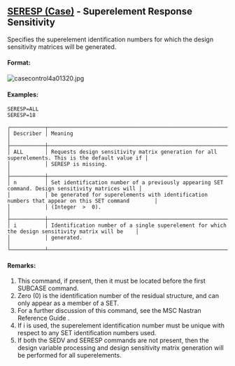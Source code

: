 ## [SERESP (Case)](https://nexus.hexagon.com/documentationcenter/bundle/MSC_Nastran_2022.4/page/Nastran_Combined_Book/qrg/casecontrol4a/TOC.SERESP.Case.xhtml) - Superelement Response Sensitivity

Specifies the superelement identification numbers for which the design sensitivity matrices will be generated.

#### Format:

![casecontrol4a01320.jpg](https://help-be.hexagonmi.com/bundle/MSC_Nastran_2022.4/page/Nastran_Combined_Book/qrg/casecontrol4a/../../../assets/casecontrol4a01320.jpg?_LANG=enus)  

#### Examples:

```nastran
SERESP=ALL
SERESP=18
```

```text
┌───────────┬───────────────────────────────────────────────────────────────────────────────────────────────────┐
│ Describer │ Meaning                                                                                           │
├───────────┼───────────────────────────────────────────────────────────────────────────────────────────────────┤
│ ALL       │ Requests design sensitivity matrix generation for all superelements. This is the default value if │
│           │ SERESP is missing.                                                                                │
├───────────┼───────────────────────────────────────────────────────────────────────────────────────────────────┤
│ n         │ Set identification number of a previously appearing SET command. Design sensitivity matrices will │
│           │ be generated for superelements with identification numbers that appear on this SET command        │
│           │ (Integer  >  0).                                                                                  │
├───────────┼───────────────────────────────────────────────────────────────────────────────────────────────────┤
│ i         │ Identification number of a single superelement for which the design sensitivity matrix will be    │
│           │ generated.                                                                                        │
└───────────┴───────────────────────────────────────────────────────────────────────────────────────────────────┘
```

#### Remarks:

1. This command, if present, then it must be located before the first SUBCASE command.
2. Zero (0) is the identification number of the residual structure, and can only appear as a member of a SET.
3. For a further discussion of this command, see the  MSC Nastran Reference Guide .
4. If i is used, the superelement identification number must be unique with respect to any SET identification numbers used.
5. If both the SEDV and SERESP commands are not present, then the design variable processing and design sensitivity matrix generation will be performed for all superelements.
